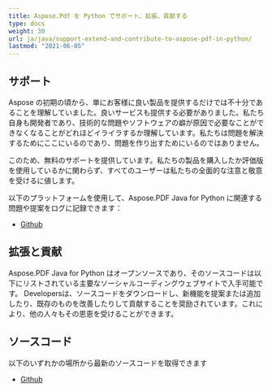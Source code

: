 ```yaml
---
title: Aspose.Pdf を Python でサポート、拡張、貢献する
type: docs
weight: 30
url: ja/java/support-extend-and-contribute-to-aspose-pdf-in-python/
lastmod: "2021-06-05"
---
```

## サポート

Aspose の初期の頃から、単にお客様に良い製品を提供するだけでは不十分であることを理解していました。良いサービスも提供する必要がありました。私たち自身も開発者であり、技術的な問題やソフトウェアの癖が原因で必要なことができなくなることがどれほどイライラするか理解しています。私たちは問題を解決するためにここにいるのであり、問題を作り出すためにいるのではありません。

このため、無料のサポートを提供しています。私たちの製品を購入したか評価版を使用しているかに関わらず、すべてのユーザーは私たちの全面的な注意と敬意を受けるに値します。

以下のプラットフォームを使用して、Aspose.PDF Java for Python に関連する問題や提案をログに記録できます：

- [Github](https://github.com/aspose-pdf/Aspose.PDF-for-Java/issues)

## 拡張と貢献

Aspose.PDF Java for Python はオープンソースであり、そのソースコードは以下にリストされている主要なソーシャルコーディングウェブサイトで入手可能です。
 Developersは、ソースコードをダウンロードし、新機能を提案または追加したり、既存のものを改善したりして貢献することを奨励されています。これにより、他の人々もその恩恵を受けることができます。

## ソースコード

以下のいずれかの場所から最新のソースコードを取得できます

- [Github](https://github.com/aspose-pdf/Aspose.PDF-for-Java/tree/master/Plugins/Aspose_Pdf_Java_for_Python)
